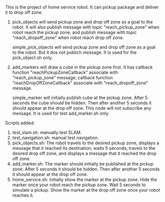 This is the project of home service robot. It can pickup package and deliver it to drop off zone.

1. pick_objects will send pickup zone and drop off zone as a goal to the robot.
   It will also publish message with topic "reach_pickup_zone" when robot reach the pickup zone;
   and publish message with topic "reach_dropoff_zone" when robot reach drop off zone.
   
   simple_pick_objects will send pickup zone and drop off zone as a goal to the robot. But it dos not publich message.
   It is used for the pick_object.sh only.
   
2. add_markers will draw a cube in the pickup zone first.
   It has callback function "reachPickupZoneCallback" associate with "reach_pickup_zone" message;
          callback function "reachDropOffZoneCallback" associate with "reach_dropoff_zone" message.
   
   simple_marker will initially publish cube at the pickup zone. After 5 seconds the cube should be hidden.
   Then after another 5 seconds it should appear at the drop off zone.
   This node will not subscribe any message.
   It is used for test add_marker.sh only.
   
Scripts added:
1. test_slam.sh: manually test SLAM.
2. test_navigation.sh: manual test navigation.
3. pick_objects.sh: The robot travels to the desired pickup zone,
                    displays a message that it reached its destination,
                    waits 5 seconds, travels to the desired drop off zone,
                    and displays a message that it reached the drop off zone.
4. add_marker.sh: The marker should initially be published at the pickup zone.
                  After 5 seconds it should be hidden.
                  Then after another 5 seconds it should appear at the drop off zone.
5. home_service.sh: Initially show the marker at the pickup zone.
                    Hide the marker once your robot reach the pickup zone.
                    Wait 5 seconds to simulate a pickup.
                    Show the marker at the drop off zone once your robot reaches it.
                  
